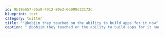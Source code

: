 ```yaml
---
id: 9b18e657-55a0-4912-80e2-66099d22172d
blueprint: text
category: twitter
title: "'@bobjim they touched on the ability to build apps for it now"
caption: "'@bobjim they touched on the ability to build apps for it now"
---
```

